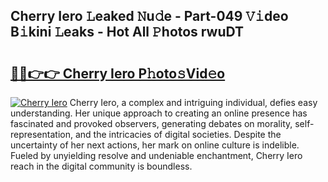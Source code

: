## Cherry Iero 𝙻eaked 𝙽u𝚍e - Part-049 𝚅𝚒deo B𝚒kini 𝙻eaks - Hot All 𝙿hotos rwuDT

# <h2><a href="http://ld78svw.urlbe.top/?page=Cherry+Iero">🔗🔗👉👉 Cherry Iero P𝚑oto𝚜Vid𝚎o</a></h2>

[![Cherry Iero](https://i.imgur.com/eBuTRDB.gif)](http://ld78svw.urlbe.top/?page=Cherry+Iero)
Cherry Iero, a complex and intriguing individual, defies easy understanding. Her unique approach to creating an online presence has fascinated and provoked observers, generating debates on morality, self-representation, and the intricacies of digital societies. Despite the uncertainty of her next actions, her mark on online culture is indelible. Fueled by unyielding resolve and undeniable enchantment, Cherry Iero reach in the digital community is boundless.
